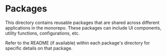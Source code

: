 # Packages

This directory contains reusable packages that are shared across different applications in the monorepo. These packages can include UI components, utility functions, configurations, etc.

Refer to the README (if available) within each package's directory for specific details on that package.
